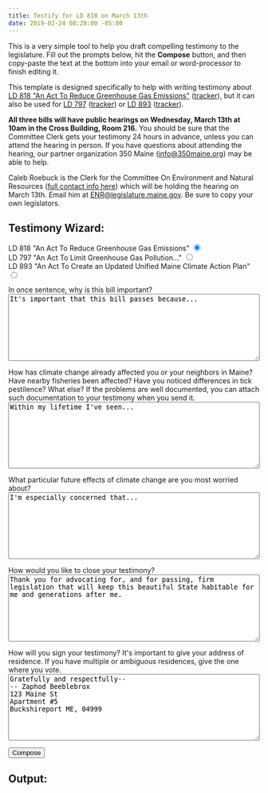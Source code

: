 ```yaml
---
title: Testify for LD 818 on March 13th
date: 2019-02-24 08:28:00 -05:00
---
```


This is a very simple tool to help you draft compelling testimony to the legislature. Fill out the prompts below, hit the **Compose** button, and then copy-paste the text at the bottom into your email or word-processor to finish editing it.

This template is designed specifically to help with writing testimony about [LD 818 "An Act To Reduce Greenhouse Gas Emissions"](http://www.mainelegislature.org/legis/bills/bills_129th/billtexts/SP025401.asp) ([tracker](http://legislature.maine.gov/LawMakerWeb/summary.asp?LD=818&SessionID=13)), but it can also be used for [LD 797]() ([tracker]()) or [LD 893]() ([tracker]()).

**All three bills will have public hearings on Wednesday, March 13th at 10am in the Cross Building, Room 216.** You should be sure that the Committee Clerk gets your testimony 24 hours in advance, unless you can attend the hearing in person. If you have questions about attending the hearing, our partner organization 350 Maine (info@350maine.org) may be able to help.

Caleb Roebuck is the Clerk for the Committee On Environment and Natural Resources ([full contact info here](http://legislature.maine.gov/committee/#Committees/ENR)) which will be holding the hearing on March 13th. Email him at ENR@legislature.maine.gov. Be sure to copy your own legislators.

## Testimony Wizard:

<p>
<label for="ld-818">LD 818 "An Act To Reduce Greenhouse Gas Emissions"</label>
<input type="radio" name="ld-number" id="ld-818" value="818" checked="checked">
<br>
<label for="ld-797">LD 797 "An Act To Limit Greenhouse Gas Pollution..."</label>
<input type="radio" name="ld-number" id="ld-797" value="797">
<br>
<label for="ld-893">LD 893 "An Act To Create an Updated Unified Maine Climate Action Plan"</label>
<input type="radio" name="ld-number" id="ld-893" value="893">
<br>
</p>

<p>
<label for="first-sentance">In once sentence, why is this bill important?</label><br>
<textarea id="first-sentance" name="first-sentance" class="wizard_big_text" style="width:100%;height:10em">
It's important that this bill passes because...
</textarea>
</p>

<p>
<label for="second-paragraph">How has climate change already affected you or your neighbors in Maine? Have nearby fisheries been affected? Have you noticed differences in tick pestilence? What else? If the problems are well documented, you can attach such documentation to your testimony when you send it.</label><br>
<textarea id="second-paragraph" name="second-paragraph" class="wizard_big_text" style="width:100%;height:10em">
Within my lifetime I've seen...
</textarea>
</p>

<p>
<label for="third-paragraph">What particular future effects of climate change are you most worried about?</label><br>
<textarea id="third-paragraph" name="third-paragraph" class="wizard_big_text" style="width:100%;height:10em">
I'm especially concerned that...
</textarea>
</p>

<p>
<label for="closing">How would you like to close your testimony?</label><br>
<textarea id="closing" name="closing" class="wizard_big_text" style="width:100%;height:10em">
Thank you for advocating for, and for passing, firm legislation that will keep this beautiful State habitable for me and generations after me.
</textarea>
</p>

<p>
<label for="signature">How will you sign your testimony? It's important to give your address of residence. If you have multiple or ambiguous residences, give the one where you vote.</label><br>
<textarea id="signature" name="signature" class="wizard_big_text" style="width:100%;height:10em">
Gratefully and respectfully--
-- Zaphod Beeblebrox
123 Maine St
Apartment #5
Buckshireport ME, 04999
</textarea>
</p>

<p><button id="compose_button" name="compose" type="button">Compose</button></p>

## Output:

<pre id="wizard_output"></pre>


<script type="text/javascript" src="{{ "/assets/2019-02-24-testify-for-ld-818.js" | relative_url }}"></script>
